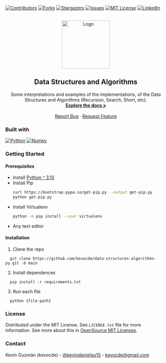 [![Contributors][contributors-shield]][contributors-url]
[![Forks][forks-shield]][forks-url]
[![Stargazers][stars-shield]][stars-url]
[![Issues][issues-shield]][issues-url]
[![MIT License][license-shield]][license-url]
[![LinkedIn][linkedin-shield]][linkedin-url]

<br />
<div align="center">
  <a href="https://github.com/kevocde/data-structures-algorithms-py">
    <img src="https://media.geeksforgeeks.org/wp-content/uploads/20211118125839/PythonDataStructuresandAlgorithms.png" alt="Logo" height="150">
  </a>
  <h2 align="center">Data Structures and Algorithms</h2>
  <p align="center">
    Some interpretations and examples of the implementations, of the Data Structures and Algorithms (Recursion, Search, Short, etc).
    <br />
    <a href="https://github.com/kevocde/data-structures-algorithms-py"><strong>Explore the docs »</strong></a>
    <br />
    <br />
    <a href="https://github.com/kevocde/data-structures-algorithms-py/issues">Report Bug</a>
    ·
    <a href="https://github.com/kevocde/data-structures-algorithms-py/issues">Request Feature</a>
  </p>
</div>

### Built with
[![Python][Python.com]][Python-url] [![Numpy][Numpy.com]][Numpy-url]

### Getting Started
#### Prerequisites
* Install [Python ^ 3.10](https://www.python.org/downloads/)
* Install Pip
  ```sh
  curl https://bootstrap.pypa.io/get-pip.py --output get-pip.py
  python get-pip.py 
  ```
* Install Virtualenv
  ```sh
  python -m pip install --user virtualenv
  ```
* Any text editor

#### Installation

1. Clone the repo
  ```shell
    git clone https://github.com/kevocde/data-structures-algorithms-py.git -b main
  ```
2. Install dependences
  ```shell
    pip install -r requirements.txt
  ```
3. Run each file
  ```shell
    python {file-path}
  ```

### License
Distributed under the MIT License. See `LICENSE.txt` file for more information.
See more about this in [OpenSource MIT Licenses](https://opensource.org/licenses/MIT).

### Contact
Kevin Guzmán (kevocde) - [@kevindanielgu15](https://twitter.com/KevinDanielGu15) - [kevocde@gmail.com](mailto:kevocde@gmail.com)

[contributors-shield]: https://img.shields.io/github/contributors/kevocde/data-structures-algorithms-py.svg?style=for-the-badge
[contributors-url]: https://github.com/kevocde/data-structures-algorithms-py/graphs/contributors
[forks-shield]: https://img.shields.io/github/forks/kevocde/data-structures-algorithms-py.svg?style=for-the-badge
[forks-url]: https://github.com/kevocde/data-structures-algorithms-py/network/members
[stars-shield]: https://img.shields.io/github/stars/kevocde/data-structures-algorithms-py.svg?style=for-the-badge
[stars-url]: https://github.com/kevocde/data-structures-algorithms-py/stargazers
[issues-shield]: https://img.shields.io/github/issues/kevocde/data-structures-algorithms-py.svg?style=for-the-badge
[issues-url]: https://github.com/kevocde/data-structures-algorithms-py/issues
[license-shield]: https://img.shields.io/github/license/kevocde/data-structures-algorithms-py.svg?style=for-the-badge&logo=mit
[license-url]: https://github.com/kevocde/data-structures-algorithms-py/blob/main/LICENSE.txt
[linkedin-shield]: https://img.shields.io/badge/-LinkedIn-black.svg?style=for-the-badge&logo=linkedin&colorB=555
[linkedin-url]: https://www.linkedin.com/in/kevocode



[Python.com]: https://img.shields.io/badge/python-3776AB.svg?style=for-the-badge&logo=python&logoColor=white
[Python-url]: https://www.python.org/
[Numpy.com]: https://img.shields.io/badge/numpy-013243?style=for-the-badge&logo=numpy&&logoColor=white
[Numpy-url]: https://numpy.org/